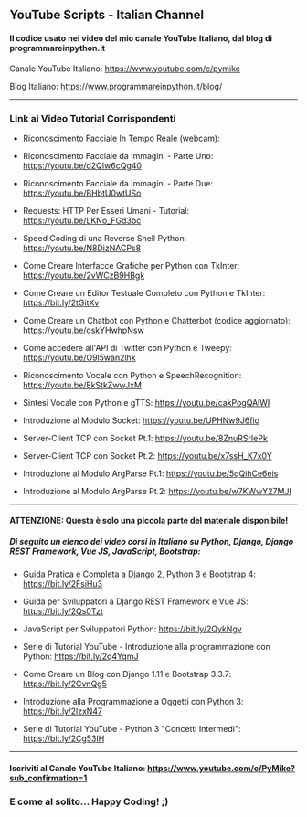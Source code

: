 ## YouTube Scripts - Italian Channel

#### Il codice usato nei video del mio canale YouTube Italiano, dal blog di programmareinpython.it

Canale YouTube Italiano: https://www.youtube.com/c/pymike

Blog Italiano: https://www.programmareinpython.it/blog/

<hr>

### Link ai Video Tutorial Corrispondenti

+ Riconoscimento Facciale In Tempo Reale (webcam): 

+ Riconoscimento Facciale da Immagini - Parte Uno: https://youtu.be/d2QIw6cQg40

+ Riconoscimento Facciale da Immagini - Parte Due: https://youtu.be/BHbtU0wtUSo

+ Requests: HTTP Per Esseri Umani - Tutorial: https://youtu.be/LKNo_FGd3bc

+ Speed Coding di una Reverse Shell Python: https://youtu.be/N8DizNACPs8

+ Come Creare Interfacce Grafiche per Python con TkInter: https://youtu.be/2vWCzB9HBgk

+ Come Creare un Editor Testuale Completo con Python e TkInter: https://bit.ly/2tGitXv

+ Come Creare un Chatbot con Python e Chatterbot (codice aggiornato): https://youtu.be/oskYHwhpNsw

+ Come accedere all'API di Twitter con Python e Tweepy: https://youtu.be/O9l5wan2lhk

+ Riconoscimento Vocale con Python e SpeechRecognition: https://youtu.be/EkStkZwwJxM

+ Sintesi Vocale con Python e gTTS: https://youtu.be/cakPogQAlWI

+ Introduzione al Modulo Socket: https://youtu.be/UPHNw9J6fio

+ Server-Client TCP con Socket Pt.1: https://youtu.be/8ZnuRSrIePk

+ Server-Client TCP con Socket Pt.2: https://youtu.be/x7ssH_K7x0Y

+ Introduzione al Modulo ArgParse Pt.1: https://youtu.be/5qQihCe6eis

+ Introduzione al Modulo ArgParse Pt.2: https://youtu.be/w7KWwY27MJI 

<hr>

#### ATTENZIONE: Questa è solo una piccola parte del materiale disponibile!
##### Di seguito un elenco dei video corsi in Italiano su Python, Django, Django REST Framework, Vue JS, JavaScript, Bootstrap:

+ Guida Pratica e Completa a Django 2, Python 3 e Bootstrap 4: https://bit.ly/2FsiHu3

+ Guida per Sviluppatori a Django REST Framework e Vue JS: https://bit.ly/2Qs0Tzt

+ JavaScript per Sviluppatori Python: https://bit.ly/2QykNgv

+ Serie di Tutorial YouTube - Introduzione alla programmazione con Python: https://bit.ly/2q4YqmJ

+ Come Creare un Blog con Django 1.11 e Bootstrap 3.3.7: https://bit.ly/2CvnQg5

+ Introduzione alla Programmazione a Oggetti con Python 3: https://bit.ly/2lzxN47

+ Serie di Tutorial YouTube - Python 3 "Concetti Intermedi": https://bit.ly/2Cg53IH

<hr>

#### Iscriviti al Canale YouTube Italiano: https://www.youtube.com/c/PyMike?sub_confirmation=1

### E come al solito... Happy Coding! ;)
